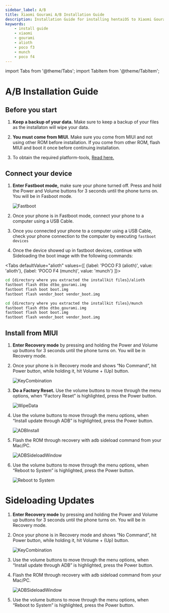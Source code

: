 ```yaml
---
sidebar_label: A/B
title: Xiaomi Gourami A/B Installation Guide
description: Installation Guide for installing hentaiOS to Xiaomi Gourami (Kona) A/B partitioned devices
keywords:
    - install guide
    - xiaomi
    - gourami
    - alioth
    - poco f3
    - munch
    - poco f4
---
```

import Tabs from '@theme/Tabs';
import TabItem from '@theme/TabItem';

# A/B Installation Guide

## Before you start

1. **Keep a backup of your data.** Make sure to keep a backup of your files as the installaton will wipe your data.

2. **You must come from MIUI.** Make sure you come from MIUI and not using other ROM before installation. If you come from other ROM, flash MIUI and boot it once before continuing installation.

3. To obtain the required platform-tools, [Read here.](/docs/installation/installing-requirements)

## Connect your device

1. **Enter Fastboot mode,** make sure your phone turned off. Press and hold the Power and Volume buttons for 3 seconds until the phone turns on. You will be in Fasboot mode.

   ![Fastboot](/img/install-assets/fastboot.svg)

2. Once your phone is in Fastboot mode, connect your phone to a computer using a USB Cable.
3. Once you connected your phone to a computer using a USB Cable, check your phone connection to the computer by executing `fastboot devices`
4. Once the device showed up in fastboot devices, continue with Sideloading the boot image with the following commands:

<Tabs
    defaultValue="alioth"
    values={[
        {label: 'POCO F3 (alioth)', value: 'alioth'},
        {label: 'POCO F4 (munch)', value: 'munch'}
    ]}>
<TabItem value="alioth">

``` bash
cd {directory where you extracted the installkit files}/alioth
fastboot flash dtbo dtbo_gourami.img
fastboot flash boot boot.img
fastboot flash vendor_boot vendor_boot.img
```

</TabItem>
<TabItem value="munch">

``` bash
cd {directory where you extracted the installkit files}/munch
fastboot flash dtbo dtbo_gourami.img
fastboot flash boot boot.img
fastboot flash vendor_boot vendor_boot.img
```

</TabItem>
</Tabs>

## Install from MIUI

1. **Enter Recovery mode** by pressing and holding the Power and Volume up buttons for 3 seconds until the phone turns on. You will be in Recovery mode.
2. Once your phone is in Recovery mode and shows “No Command”, hit Power button, while holding it, hit Volume + (Up) button.

    ![KeyCombination](/img/install-assets/key-combination.svg)

3. **Do a Factory Reset.** Use the volume buttons to move through the menu options, when “Factory Reset” is highlighted, press the Power button.

    ![WipeData](/img/install-assets/wipe-data.svg)

4. Use the volume buttons to move through the menu options, when “Install update through ADB” is highlighted, press the Power button.

    ![ADBInstall](/img/install-assets/adb-install.svg)

5. Flash the ROM through recovery with adb sideload command from your Mac/PC.

    ![ADBSideloadWindow](/img/install-assets/adb-sideload-window.svg)

6. Use the volume buttons to move through the menu options, when “Reboot to System” is highlighted, press the Power button.

    ![Reboot to System](/img/install-assets/reboot-system.svg)

# Sideloading Updates

1. **Enter Recovery mode** by pressing and holding the Power and Volume up buttons for 3 seconds until the phone turns on. You will be in Recovery mode.
2. Once your phone is in Recovery mode and shows “No Command”, hit Power button, while holding it, hit Volume + (Up) button.

    ![KeyCombination](/img/install-assets/key-combination.svg)

3. Use the volume buttons to move through the menu options, when “Install update through ADB” is highlighted, press the Power button.
4. Flash the ROM through recovery with adb sideload command from your Mac/PC.

    ![ADBSideloadWindow](/img/install-assets/adb-sideload-window.svg)
5. Use the volume buttons to move through the menu options, when “Reboot to System” is highlighted, press the Power button.
